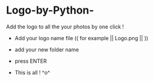 # Logo-by-Python-
Add the logo to all the your photos by one click ! 


- Add your logo name file (( for example || Logo.png || )) 

- add your new folder name 

- press ENTER 

- This is all ! ^o^ 


